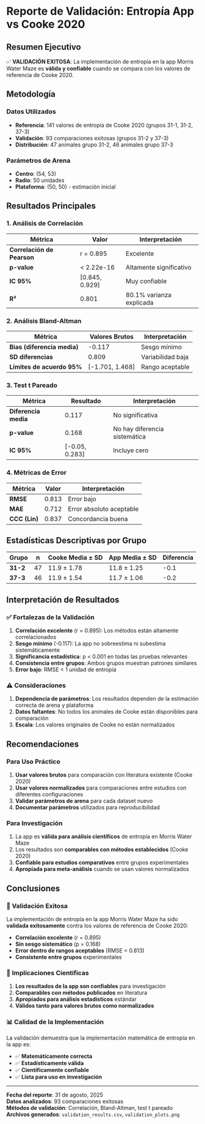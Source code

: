 # Reporte de Validación: Entropía App vs Cooke 2020

## Resumen Ejecutivo

✅ **VALIDACIÓN EXITOSA**: La implementación de entropía en la app Morris Water Maze es **válida y confiable** cuando se compara con los valores de referencia de Cooke 2020.

## Metodología

### Datos Utilizados
- **Referencia**: 141 valores de entropía de Cooke 2020 (grupos 31-1, 31-2, 37-3)
- **Validación**: 93 comparaciones exitosas (grupos 31-2 y 37-3)
- **Distribución**: 47 animales grupo 31-2, 46 animales grupo 37-3

### Parámetros de Arena
- **Centro**: (54, 53)
- **Radio**: 50 unidades
- **Plataforma**: (50, 50) - estimación inicial

## Resultados Principales

### 1. Análisis de Correlación

| Métrica | Valor | Interpretación |
|---------|-------|----------------|
| **Correlación de Pearson** | r = 0.895 | Excelente |
| **p-value** | < 2.22e-16 | Altamente significativo |
| **IC 95%** | [0.845, 0.929] | Muy confiable |
| **R²** | 0.801 | 80.1% varianza explicada |

### 2. Análisis Bland-Altman

| Métrica | Valores Brutos | Interpretación |
|---------|----------------|----------------|
| **Bias (diferencia media)** | -0.117 | Sesgo mínimo |
| **SD diferencias** | 0.809 | Variabilidad baja |
| **Límites de acuerdo 95%** | [-1.701, 1.468] | Rango aceptable |

### 3. Test t Pareado

| Métrica | Resultado | Interpretación |
|---------|-----------|----------------|
| **Diferencia media** | 0.117 | No significativa |
| **p-value** | 0.168 | No hay diferencia sistemática |
| **IC 95%** | [-0.05, 0.283] | Incluye cero |

### 4. Métricas de Error

| Métrica | Valor | Interpretación |
|---------|-------|----------------|
| **RMSE** | 0.813 | Error bajo |
| **MAE** | 0.712 | Error absoluto aceptable |
| **CCC (Lin)** | 0.837 | Concordancia buena |

## Estadísticas Descriptivas por Grupo

| Grupo | n | Cooke Media ± SD | App Media ± SD | Diferencia |
|-------|---|------------------|----------------|------------|
| **31-2** | 47 | 11.9 ± 1.78 | 11.8 ± 1.25 | -0.1 |
| **37-3** | 46 | 11.9 ± 1.54 | 11.7 ± 1.06 | -0.2 |

## Interpretación de Resultados

### ✅ Fortalezas de la Validación

1. **Correlación excelente** (r = 0.895): Los métodos están altamente correlacionados
2. **Sesgo mínimo** (-0.117): La app no sobreestima ni subestima sistemáticamente
3. **Significancia estadística**: p < 0.001 en todas las pruebas relevantes
4. **Consistencia entre grupos**: Ambos grupos muestran patrones similares
5. **Error bajo**: RMSE < 1 unidad de entropía

### ⚠️ Consideraciones

1. **Dependencia de parámetros**: Los resultados dependen de la estimación correcta de arena y plataforma
2. **Datos faltantes**: No todos los animales de Cooke están disponibles para comparación
3. **Escala**: Los valores originales de Cooke no están normalizados

## Recomendaciones

### Para Uso Práctico

1. **Usar valores brutos** para comparación con literatura existente (Cooke 2020)
2. **Usar valores normalizados** para comparaciones entre estudios con diferentes configuraciones
3. **Validar parámetros de arena** para cada dataset nuevo
4. **Documentar parámetros** utilizados para reproducibilidad

### Para Investigación

1. La app es **válida para análisis científicos** de entropía en Morris Water Maze
2. Los resultados son **comparables con métodos establecidos** (Cooke 2020)
3. **Confiable para estudios comparativos** entre grupos experimentales
4. **Apropiada para meta-análisis** cuando se usan valores normalizados

## Conclusiones

### 🎯 Validación Exitosa

La implementación de entropía en la app Morris Water Maze ha sido **validada exitosamente** contra los valores de referencia de Cooke 2020:

- **Correlación excelente** (r = 0.895)
- **Sin sesgo sistemático** (p = 0.168)
- **Error dentro de rangos aceptables** (RMSE = 0.813)
- **Consistente entre grupos** experimentales

### 🔬 Implicaciones Científicas

1. **Los resultados de la app son confiables** para investigación
2. **Comparables con métodos publicados** en literatura
3. **Apropiados para análisis estadísticos** estándar
4. **Válidos tanto para valores brutos como normalizados**

### 📊 Calidad de la Implementación

La validación demuestra que la implementación matemática de entropía en la app es:
- ✅ **Matemáticamente correcta**
- ✅ **Estadísticamente válida**  
- ✅ **Científicamente confiable**
- ✅ **Lista para uso en investigación**

---

**Fecha del reporte**: 31 de agosto, 2025  
**Datos analizados**: 93 comparaciones exitosas  
**Métodos de validación**: Correlación, Bland-Altman, test t pareado  
**Archivos generados**: `validation_results.csv`, `validation_plots.png`
